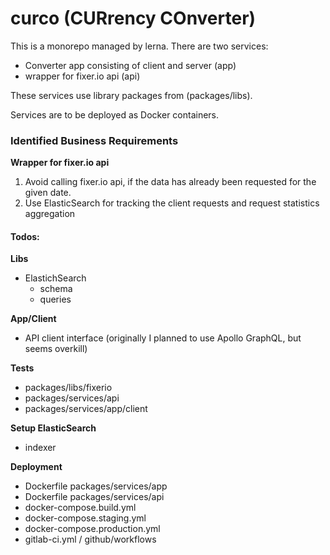 # curco (CURrency COnverter)

This is a monorepo managed by lerna. There are two services:
- Converter app consisting of client and server (app)
- wrapper for fixer.io api (api)

These services use library packages from (packages/libs).

Services are to be deployed as Docker containers.

### Identified Business Requirements

**Wrapper for fixer.io api**
1. Avoid calling fixer.io api, if the data has already been requested for the given date.
2. Use ElasticSearch for tracking the client requests and request statistics aggregation


#### Todos:

**Libs**
- ElastichSearch
    - schema 
    - queries

**App/Client**
- API client interface (originally I planned to use Apollo GraphQL, but seems overkill)

**Tests**
- packages/libs/fixerio
- packages/services/api
- packages/services/app/client

**Setup ElasticSearch**
- indexer

**Deployment**
- Dockerfile packages/services/app 
- Dockerfile packages/services/api
- docker-compose.build.yml
- docker-compose.staging.yml
- docker-compose.production.yml
- gitlab-ci.yml / github/workflows